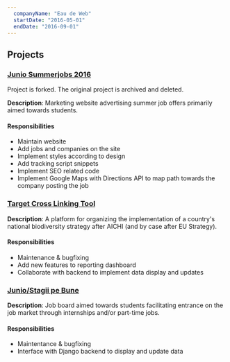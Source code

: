 ```yaml
---
  companyName: "Eau de Web"
  startDate: "2016-05-01"
  endDate: "2016-09-01"
---
```


## Projects

### [Junio Summerjobs 2016](https://github.com/epr3/summer2016)

Project is forked. The original project is archived and deleted.

**Description**: Marketing website advertising summer job offers primarily aimed towards students.

#### Responsibilities
- Maintain website
- Add jobs and companies on the site
- Implement styles according to design
- Add tracking script snippets
- Implement SEO related code
- Implement Google Maps with Directions API to map path towards the company posting the job

### [Target Cross Linking Tool](https://github.com/eea/eea.docker.tct)

**Description**: A platform for organizing the implementation of a country's national biodiversity strategy after AICHI (and by case after EU Strategy).

#### Responsibilities
- Maintenance & bugfixing
- Add new features to reporting dashboard
- Collaborate with backend to implement data display and updates

### [Junio/Stagii pe Bune](https://junio.ro/)

**Description**: Job board aimed towards students facilitating entrance on the job market through internships and/or part-time jobs.

#### Responsibilities
- Maintentance & bugfixing
- Interface with Django backend to display and update data